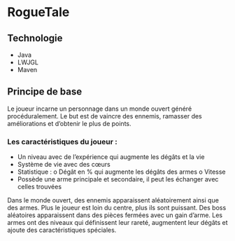 # RogueTale

## Technologie
-	Java
-	LWJGL
-	Maven

## Principe de base
Le joueur incarne un personnage dans un monde ouvert généré procéduralement. 
Le but est de vaincre des ennemis, ramasser des améliorations et d’obtenir le plus de points.

### Les caractéristiques du joueur :
-	Un niveau avec de l’expérience qui augmente les dégâts et la vie
-	Système de vie avec des cœurs
-	Statistique :
o	Dégât en % qui augmente les dégâts des armes
o	Vitesse
-	Possède une arme principale et secondaire, il peut les échanger avec celles trouvées

Dans le monde ouvert, des ennemis apparaissent aléatoirement ainsi que des armes. Plus le joueur est loin du centre, plus ils sont puissant. Des boss aléatoires apparaissent dans des pièces fermées avec un gain d’arme.
Les armes ont des niveaux qui définissent leur rareté, augmentent leur dégâts et ajoute des caractéristiques spéciales.
